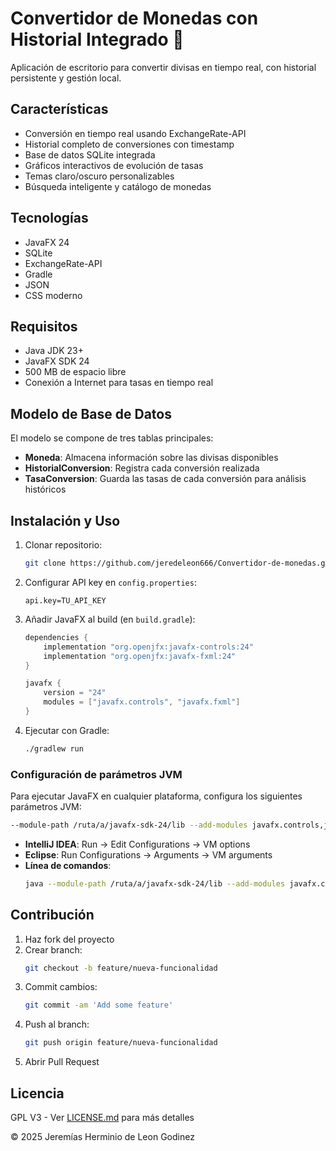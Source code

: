 # Convertidor de Monedas con Historial Integrado 💱

Aplicación de escritorio para convertir divisas en tiempo real, con historial persistente y gestión local.

## Características

- Conversión en tiempo real usando ExchangeRate-API
- Historial completo de conversiones con timestamp
- Base de datos SQLite integrada
- Gráficos interactivos de evolución de tasas
- Temas claro/oscuro personalizables
- Búsqueda inteligente y catálogo de monedas

## Tecnologías

- JavaFX 24
- SQLite
- ExchangeRate-API
- Gradle
- JSON
- CSS moderno

## Requisitos

- Java JDK 23+
- JavaFX SDK 24
- 500 MB de espacio libre
- Conexión a Internet para tasas en tiempo real

## Modelo de Base de Datos

El modelo se compone de tres tablas principales:

- **Moneda**: Almacena información sobre las divisas disponibles
- **HistorialConversion**: Registra cada conversión realizada
- **TasaConversion**: Guarda las tasas de cada conversión para análisis históricos

## Instalación y Uso

1. Clonar repositorio:
   ```bash
   git clone https://github.com/jeredeleon666/Convertidor-de-monedas.git
   ```

2. Configurar API key en `config.properties`:
   ```properties
   api.key=TU_API_KEY
   ```

3. Añadir JavaFX al build (en `build.gradle`):
   ```groovy
   dependencies {
       implementation "org.openjfx:javafx-controls:24"
       implementation "org.openjfx:javafx-fxml:24"
   }

   javafx {
       version = "24"
       modules = ["javafx.controls", "javafx.fxml"]
   }
   ```

4. Ejecutar con Gradle:
   ```bash
   ./gradlew run
   ```

### Configuración de parámetros JVM

Para ejecutar JavaFX en cualquier plataforma, configura los siguientes parámetros JVM:

```bash
--module-path /ruta/a/javafx-sdk-24/lib --add-modules javafx.controls,javafx.fxml
```

- **IntelliJ IDEA**: Run → Edit Configurations → VM options
- **Eclipse**: Run Configurations → Arguments → VM arguments
- **Línea de comandos**:
  ```bash
  java --module-path /ruta/a/javafx-sdk-24/lib --add-modules javafx.controls,javafx.fxml -jar convertidor-monedas.jar
  ```

## Contribución

1. Haz fork del proyecto
2. Crear branch:
   ```bash
   git checkout -b feature/nueva-funcionalidad
   ```
3. Commit cambios:
   ```bash
   git commit -am 'Add some feature'
   ```
4. Push al branch:
   ```bash
   git push origin feature/nueva-funcionalidad
   ```
5. Abrir Pull Request

## Licencia

GPL V3 - Ver [LICENSE.md](LICENSE.md) para más detalles

© 2025 Jeremías Herminio de Leon Godinez
